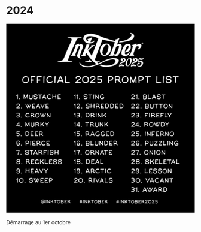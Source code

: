 # 2024

![La liste officielle des mots 2025](/_static/2025promptlist.jpg)

Démarrage au 1er octobre
